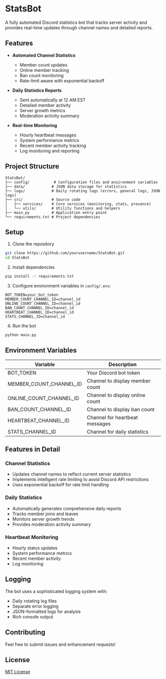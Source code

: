 # StatsBot

A fully automated Discord statistics bot that tracks server activity and provides real-time updates through channel names and detailed reports.

## Features

- **Automated Channel Statistics**
  - Member count updates
  - Online member tracking
  - Ban count monitoring
  - Rate-limit aware with exponential backoff

- **Daily Statistics Reports**
  - Sent automatically at 12 AM EST
  - Detailed member activity
  - Server growth metrics
  - Moderation activity summary

- **Real-time Monitoring**
  - Hourly heartbeat messages
  - System performance metrics
  - Recent member activity tracking
  - Log monitoring and reporting

## Project Structure

```
StatsBot/
├── config/           # Configuration files and environment variables
├── data/            # JSON data storage for statistics
├── logs/            # Daily rotating logs (errors, general logs, JSON logs)
├── src/             # Source code
│   ├── services/    # Core services (monitoring, stats, presence)
│   └── utils/       # Utility functions and helpers
├── main.py          # Application entry point
└── requirements.txt # Project dependencies
```

## Setup

1. Clone the repository
```bash
git clone https://github.com/yourusername/StatsBot.git
cd StatsBot
```

2. Install dependencies
```bash
pip install -r requirements.txt
```

3. Configure environment variables in `config/.env`:
```env
BOT_TOKEN=your_bot_token
MEMBER_COUNT_CHANNEL_ID=channel_id
ONLINE_COUNT_CHANNEL_ID=channel_id
BAN_COUNT_CHANNEL_ID=channel_id
HEARTBEAT_CHANNEL_ID=channel_id
STATS_CHANNEL_ID=channel_id
```

4. Run the bot
```bash
python main.py
```

## Environment Variables

| Variable | Description |
|----------|-------------|
| BOT_TOKEN | Your Discord bot token |
| MEMBER_COUNT_CHANNEL_ID | Channel to display member count |
| ONLINE_COUNT_CHANNEL_ID | Channel to display online count |
| BAN_COUNT_CHANNEL_ID | Channel to display ban count |
| HEARTBEAT_CHANNEL_ID | Channel for heartbeat messages |
| STATS_CHANNEL_ID | Channel for daily statistics |

## Features in Detail

### Channel Statistics
- Updates channel names to reflect current server statistics
- Implements intelligent rate limiting to avoid Discord API restrictions
- Uses exponential backoff for rate limit handling

### Daily Statistics
- Automatically generates comprehensive daily reports
- Tracks member joins and leaves
- Monitors server growth trends
- Provides moderation activity summary

### Heartbeat Monitoring
- Hourly status updates
- System performance metrics
- Recent member activity
- Log monitoring

## Logging

The bot uses a sophisticated logging system with:
- Daily rotating log files
- Separate error logging
- JSON-formatted logs for analysis
- Rich console output

## Contributing

Feel free to submit issues and enhancement requests!

## License

[MIT License](LICENSE) 